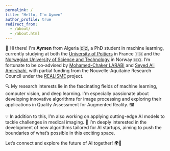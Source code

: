 ```yaml
---
permalink: /
title: "Hello, I'm Aymen"
author_profile: true
redirect_from: 
  - /about/
  - /about.html
---
```


👋 Hi there! I'm **Aymen** from Algeria 🇩🇿, a PhD student in machine learning, currently studying at both the [University of Poitiers](https://www.univ-poitiers.fr/) in France 🇫🇷 and the [Norwegian University of Science and Technology](https://www.ntnu.edu/gjovik) in Norway 🇳🇴. I’m fortunate to be co-advised by [Mohamed-Chaker LARABI](https://xlim-sic.labo.univ-poitiers.fr/larabi/) and [Seyed Ali Amirshahi](https://www.ntnu.edu/employees/s.ali.amirshahi), with partial funding from the Nouvelle-Aquitaine Research Council under the [REALISME]() project.

🔍 My research interests lie in the fascinating fields of machine learning, computer vision, and deep learning. I'm especially passionate about developing innovative algorithms for image processing and exploring their applications in Quality Assessment for Augmented Reality. 🖼️

💡 In addition to this, I’m also working on applying cutting-edge AI models to tackle challenges in medical imaging. 🏥 I’m deeply interested in the development of new algorithms tailored for AI startups, aiming to push the boundaries of what’s possible in this exciting space.

Let’s connect and explore the future of AI together! 🌍🚀
